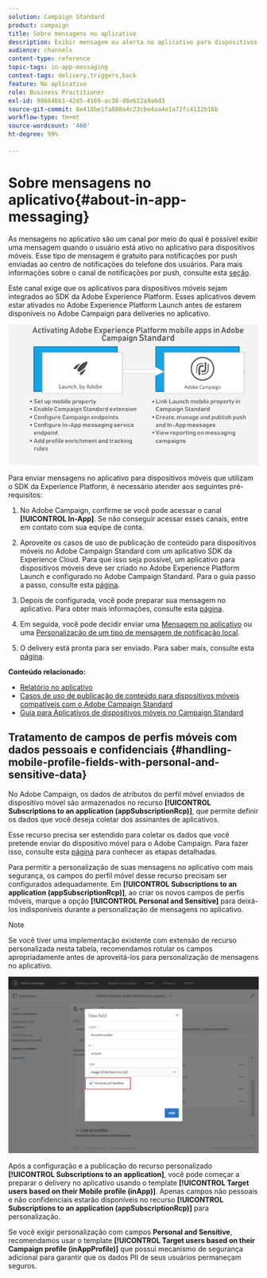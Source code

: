 ```yaml
---
solution: Campaign Standard
product: campaign
title: Sobre mensagens no aplicativo
description: Exibir mensagem ou alerta no aplicativo para dispositivos móveis com mensagens no aplicativo.
audience: channels
content-type: reference
topic-tags: in-app-messaging
context-tags: delivery,triggers,back
feature: No aplicativo
role: Business Practitioner
exl-id: 986646b1-42d5-4169-ac38-d8e612a9a6d3
source-git-commit: 8e418be1fa880a4c23cbe4aa4e1a72fc4112b16b
workflow-type: tm+mt
source-wordcount: '460'
ht-degree: 99%

---
```


# Sobre mensagens no aplicativo{#about-in-app-messaging}

As mensagens no aplicativo são um canal por meio do qual é possível exibir uma mensagem quando o usuário está ativo no aplicativo para dispositivos móveis. Esse tipo de mensagem é gratuito para notificações por push enviadas ao centro de notificações do telefone dos usuários. Para mais informações sobre o canal de notificações por push, consulte esta [seção](../../channels/using/about-push-notifications.md).

Este canal exige que os aplicativos para dispositivos móveis sejam integrados ao SDK da Adobe Experience Platform. Esses aplicativos devem estar ativados no Adobe Experience Platform Launch antes de estarem disponíveis no Adobe Campaign para deliveries no aplicativo.

![](assets/launch_campaign.png)

Para enviar mensagens no aplicativo para dispositivos móveis que utilizam o SDK da Experience Platform, é necessário atender aos seguintes pré-requisitos:

1. No Adobe Campaign, confirme se você pode acessar o canal **[!UICONTROL In-App]**. Se não conseguir acessar esses canais, entre em contato com sua equipe de conta.

1. Aproveite os casos de uso de publicação de conteúdo para dispositivos móveis no Adobe Campaign Standard com um aplicativo SDK da Experience Cloud. Para que isso seja possível, um aplicativo para dispositivos móveis deve ser criado no Adobe Experience Platform Launch e configurado no Adobe Campaign Standard. Para o guia passo a passo, consulte esta [página](https://helpx.adobe.com/br/campaign/kb/configuring-app-sdk.html).

1. Depois de configurada, você pode preparar sua mensagem no aplicativo. Para obter mais informações, consulte esta [página](../../channels/using/preparing-and-sending-an-in-app-message.md#preparing-your-in-app-message).

1. Em seguida, você pode decidir enviar uma [Mensagem no aplicativo](../../channels/using/customizing-an-in-app-message.md) ou uma [Personalização de um tipo de mensagem de notificação local](../../channels/using/customizing-an-in-app-message.md#customizing-a-local-notification-message-type).

1. O delivery está pronta para ser enviado. Para saber mais, consulte esta [página](../../channels/using/preparing-and-sending-an-in-app-message.md#sending-your-in-app-message).

**Conteúdo relacionado:**

* [Relatório no aplicativo](../../reporting/using/in-app-report.md)
* [Casos de uso de publicação de conteúdo para dispositivos móveis compatíveis com o Adobe Campaign Standard](https://helpx.adobe.com/br/campaign/kb/configure-launch-rules-acs-use-cases.html)
* [Guia para Aplicativos de dispositivos móveis no Campaign Standard](https://helpx.adobe.com/br/campaign/kb/acs-mobile.html)

## Tratamento de campos de perfis móveis com dados pessoais e confidenciais {#handling-mobile-profile-fields-with-personal-and-sensitive-data}

No Adobe Campaign, os dados de atributos do perfil móvel enviados de dispositivo móvel são armazenados no recurso **[!UICONTROL Subscriptions to an application (appSubscriptionRcp)]**, que permite definir os dados que você deseja coletar dos assinantes de aplicativos.

Esse recurso precisa ser estendido para coletar os dados que você pretende enviar do dispositivo móvel para o Adobe Campaign. Para fazer isso, consulte esta [página](../../developing/using/extending-the-subscriptions-to-an-application-resource.md) para conhecer as etapas detalhadas.

Para permitir a personalização de suas mensagens no aplicativo com mais segurança, os campos do perfil móvel desse recurso precisam ser configurados adequadamente. Em **[!UICONTROL Subscriptions to an application (appSubscriptionRcp)]**, ao criar os novos campos de perfis móveis, marque a opção **[!UICONTROL Personal and Sensitive]** para deixá-los indisponíveis durante a personalização de mensagens no aplicativo.

>[!NOTE]
>
>Se você tiver uma implementação existente com extensão de recurso personalizada nesta tabela, recomendamos rotular os campos apropriadamente antes de aproveitá-los para personalização de mensagens no aplicativo.

![](assets/in_app_personal_data_2.png)

Após a configuração e a publicação do recurso personalizado **[!UICONTROL Subscriptions to an application]**, você pode começar a preparar o delivery no aplicativo usando o template **[!UICONTROL Target users based on their Mobile profile (inApp)]**. Apenas campos não pessoais e não confidenciais estarão disponíveis no recurso **[!UICONTROL Subscriptions to an application (appSubscriptionRcp)]** para personalização.

Se você exigir personalização com campos **Personal and Sensitive**, recomendamos usar o template **[!UICONTROL Target users based on their Campaign profile (inAppProfile)]** que possui mecanismo de segurança adicional para garantir que os dados PII de seus usuários permaneçam seguros.